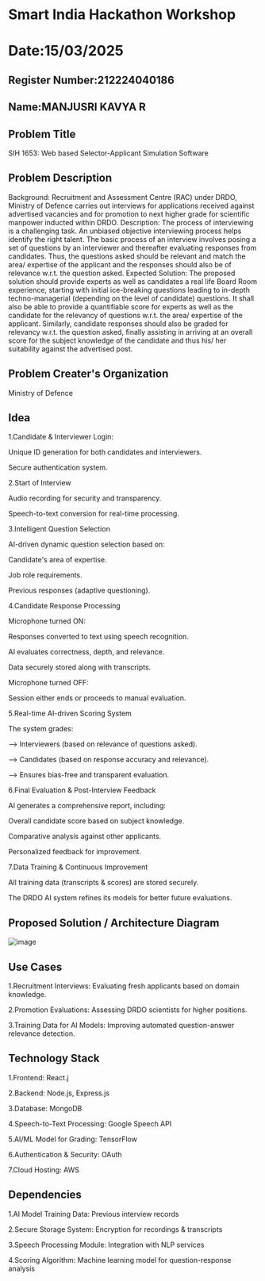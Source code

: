 # Smart India Hackathon Workshop
# Date:15/03/2025
## Register Number:212224040186
## Name:MANJUSRI KAVYA R
## Problem Title 
SIH 1653: Web based Selector-Applicant Simulation Software
## Problem Description
Background: Recruitment and Assessment Centre (RAC) under DRDO, Ministry of Defence carries out interviews for applications received against advertised vacancies and for promotion to next higher grade for scientific manpower inducted within DRDO. Description: The process of interviewing is a challenging task. An unbiased objective interviewing process helps identify the right talent. The basic process of an interview involves posing a set of questions by an interviewer and thereafter evaluating responses from candidates. Thus, the questions asked should be relevant and match the area/ expertise of the applicant and the responses should also be of relevance w.r.t. the question asked. Expected Solution: The proposed solution should provide experts as well as candidates a real life Board Room experience, starting with initial ice-breaking questions leading to in-depth techno-managerial (depending on the level of candidate) questions. It shall also be able to provide a quantifiable score for experts as well as the candidate for the relevancy of questions w.r.t. the area/ expertise of the applicant. Similarly, candidate responses should also be graded for relevancy w.r.t. the question asked, finally assisting in arriving at an overall score for the subject knowledge of the candidate and thus his/ her suitability against the advertised post.

## Problem Creater's Organization
Ministry of Defence

## Idea

1.Candidate & Interviewer Login:

Unique ID generation for both candidates and interviewers.

Secure authentication system.

2.Start of Interview

Audio recording for security and transparency.

Speech-to-text conversion for real-time processing.

3.Intelligent Question Selection

AI-driven dynamic question selection based on:

Candidate's area of expertise.

Job role requirements.

Previous responses (adaptive questioning).

4.Candidate Response Processing

Microphone turned ON:

Responses converted to text using speech recognition.

AI evaluates correctness, depth, and relevance.

Data securely stored along with transcripts.

Microphone turned OFF:

Session either ends or proceeds to manual evaluation.

5.Real-time AI-driven Scoring System

The system grades:

--> Interviewers (based on relevance of questions asked).

--> Candidates (based on response accuracy and relevance).

--> Ensures bias-free and transparent evaluation.

6.Final Evaluation & Post-Interview Feedback

AI generates a comprehensive report, including:

Overall candidate score based on subject knowledge.

Comparative analysis against other applicants.

Personalized feedback for improvement.

7.Data Training & Continuous Improvement

All training data (transcripts & scores) are stored securely.

The DRDO AI system refines its models for better future evaluations.

## Proposed Solution / Architecture Diagram

![image](https://github.com/user-attachments/assets/43c25a80-6295-40eb-aefb-0bada8e43650)

## Use Cases

1.Recruitment Interviews: Evaluating fresh applicants based on domain knowledge.

2.Promotion Evaluations: Assessing DRDO scientists for higher positions.

3.Training Data for AI Models: Improving automated question-answer relevance detection.

## Technology Stack

1.Frontend: React.j

2.Backend: Node.js, Express.js

3.Database: MongoDB

4.Speech-to-Text Processing: Google Speech API

5.AI/ML Model for Grading: TensorFlow

6.Authentication & Security: OAuth

7.Cloud Hosting: AWS

## Dependencies

1.AI Model Training Data: Previous interview records

2.Secure Storage System: Encryption for recordings & transcripts

3.Speech Processing Module: Integration with NLP services

4.Scoring Algorithm: Machine learning model for question-response analysis
